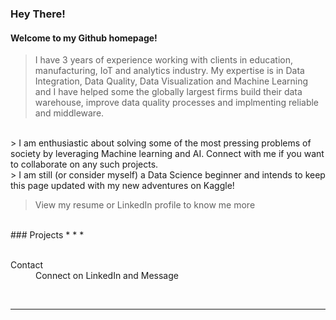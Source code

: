 
<br><br>

### Hey There!
#### Welcome to my Github homepage!
> I have 3 years of experience working with clients in education, manufacturing, IoT and analytics industry. My expertise is in Data Integration, Data Quality, Data Visualization and Machine Learning and I have helped some the globally largest firms build their data warehouse, improve data quality processes and implmenting reliable and middleware.
<br>
> I am enthusiastic about solving some of the most pressing problems of society by leveraging Machine learning and AI. Connect with me if you want to collaborate on any such projects.
<br>
> I am still (or consider myself) a Data Science beginner and intends to keep this page updated with my new adventures on Kaggle!

> View my resume or LinkedIn profile to know me more

<br>
### Projects
* * *


<br>
<br>

<dl>
<dt>Contact</dt>
<dd>Connect on LinkedIn and Message</dd>
</dl>

<br>

* * *
